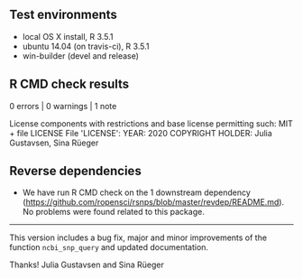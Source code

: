 ## Test environments

* local OS X install, R 3.5.1
* ubuntu 14.04 (on travis-ci), R 3.5.1
* win-builder (devel and release)

## R CMD check results

0 errors | 0 warnings | 1 note

   License components with restrictions and base license permitting such:
     MIT + file LICENSE
   File 'LICENSE':
     YEAR: 2020
     COPYRIGHT HOLDER: Julia Gustavsen, Sina Rüeger

## Reverse dependencies

* We have run R CMD check on the 1 downstream dependency
(<https://github.com/ropensci/rsnps/blob/master/revdep/README.md>).
No problems were found related to this package.

---

This version includes a bug fix, major and minor improvements of the function `ncbi_snp_query` and updated documentation.


Thanks!
Julia Gustavsen and Sina Rüeger